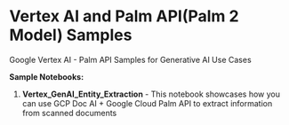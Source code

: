 # Vertex AI and Palm API(Palm 2 Model) Samples
Google Vertex AI - Palm API Samples for Generative AI Use Cases

**Sample Notebooks:**
1. **Vertex_GenAI_Entity_Extraction** - This notebook showcases how you can use GCP Doc AI + Google Cloud Palm API to extract information from scanned documents
